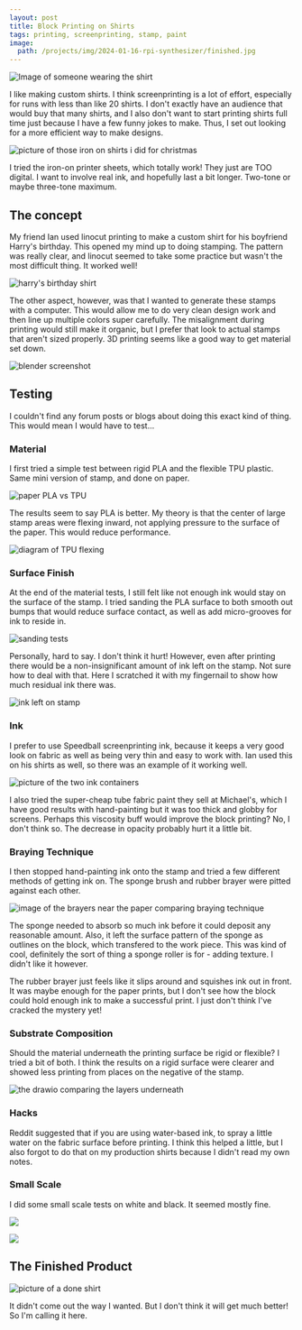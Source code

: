 ```yaml
---
layout: post
title: Block Printing on Shirts
tags: printing, screenprinting, stamp, paint
image:
  path: /projects/img/2024-01-16-rpi-synthesizer/finished.jpg
---
```


![Image of someone wearing the shirt]()

I like making custom shirts. I think screenprinting is a lot of effort, especially for runs with less than like 20 shirts. I don't exactly have an audience that would buy that many shirts, and I also don't want to start printing shirts full time just because I have a few funny jokes to make. Thus, I set out looking for a more efficient way to make designs.

![picture of those iron on shirts i did for christmas]()

I tried the iron-on printer sheets, which totally work! They just are TOO digital. I want to involve real ink, and hopefully last a bit longer. Two-tone or maybe three-tone maximum.

## The concept

My friend Ian used linocut printing to make a custom shirt for his boyfriend Harry's birthday. This opened my mind up to doing stamping. The pattern was really clear, and linocut seemed to take some practice but wasn't the most difficult thing. It worked well!

![harry's birthday shirt]()

The other aspect, however, was that I wanted to generate these stamps with a computer. This would allow me to do very clean design work and then line up multiple colors super carefully. The misalignment during printing would still make it organic, but I prefer that look to actual stamps that aren't sized properly. 3D printing seems like a good way to get material set down.

![blender screenshot]()

## Testing

I couldn't find any forum posts or blogs about doing this exact kind of thing. This would mean I would have to test...

### Material

I first tried a simple test between rigid PLA and the flexible TPU plastic. Same mini version of stamp, and done on paper.

![paper PLA vs TPU]()

The results seem to say PLA is better. My theory is that the center of large stamp areas were flexing inward, not applying pressure to the surface of the paper. This would reduce performance.

![diagram of TPU flexing](/blog/img/2024-07-13-block-printing-shirts/tpu-flex.png)

### Surface Finish

At the end of the material tests, I still felt like not enough ink would stay on the surface of the stamp. I tried sanding the PLA surface to both smooth out bumps that would reduce surface contact, as well as add micro-grooves for ink to reside in.

![sanding tests]()

Personally, hard to say. I don't think it hurt! However, even after printing there would be a non-insignificant amount of ink left on the stamp. Not sure how to deal with that. Here I scratched it with my fingernail to show how much residual ink there was.

![ink left on stamp](/blog/img/2024-07-13-block-printing-shirts/ink-left-on-stamp.jpg)

### Ink

I prefer to use Speedball screenprinting ink, because it keeps a very good look on fabric as well as being very thin and easy to work with. Ian used this on his shirts as well, so there was an example of it working well.

![picture of the two ink containers]()

I also tried the super-cheap tube fabric paint they sell at Michael's, which I have good results with hand-painting but it was too thick and globby for screens. Perhaps this viscosity buff would improve the block printing? No, I don't think so. The decrease in opacity probably hurt it a little bit.

### Braying Technique

I then stopped hand-painting ink onto the stamp and tried a few different methods of getting ink on. The sponge brush and rubber brayer were pitted against each other.

![image of the brayers near the paper comparing braying technique]()

The sponge needed to absorb so much ink before it could deposit any reasonable amount. Also, it left the surface pattern of the sponge as outlines on the block, which transfered to the work piece. This was kind of cool, definitely the sort of thing a sponge roller is for - adding texture. I didn't like it however.

The rubber brayer just feels like it slips around and squishes ink out in front. It was maybe enough for the paper prints, but I don't see how the block could hold enough ink to make a successful print. I just don't think I've cracked the mystery yet!

### Substrate Composition

Should the material underneath the printing surface be rigid or flexible? I tried a bit of both. I think the results on a rigid surface were clearer and showed less printing from places on the negative of the stamp.

![the drawio comparing the layers underneath](/blog/img/2024-07-13-block-printing-shirts/layers.png)

### Hacks

Reddit suggested that if you are using water-based ink, to spray a little water on the fabric surface before printing. I think this helped a little, but I also forgot to do that on my production shirts because I didn't read my own notes.

### Small Scale

I did some small scale tests on white and black. It seemed mostly fine.

![](/blog/img/2024-07-13-block-printing-shirts/print-onwhite.jpg)

![](/blog/img/2024-07-13-block-printing-shirts/print-onblack.jpg)

## The Finished Product

![picture of a done shirt](/blog/img/2024-07-13-block-printing-shirts/shirt_done.jpg)

It didn't come out the way I wanted. But I don't think it will get much better! So I'm calling it here.